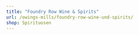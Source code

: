 ```yaml
---
title: "Foundry Row Wine & Spirits"
url: /owings-mills/foundry-row-wine-und-spirits/
shop: Spirituosen
---
```

